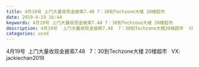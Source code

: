 ```yaml
---
title: 4月19号 上门大量收现金披索7.48 7：30到Techzone大楼 20楼超市
date: 2019-4-19 16:44
keywords: 4月19号 上门大量收现金披索7.48 7：30到Techzone大楼 20楼超市
description: 4月19号  上门大量收现金披索7.48  7：30到Techzone大楼20楼超市  VX:jackiechan2019
categories: used
---
```

<td class="t_f" id="postmessage_3551702">

4月19号  上门大量收现金披索7.48   7：30到Techzone大楼 20楼超市   VX: jackiechan2019</td>

